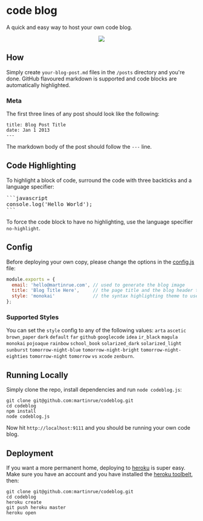 # code blog
A quick and easy way to host your own code blog.

<p align="center">
  <img src="https://github.com/martinrue/codeblog/raw/master/public/img/screenshot.png" />
</p>

## How
Simply create `your-blog-post.md` files in the `/posts` directory and you're done. GitHub flavoured markdown is supported and code blocks are automatically highlighted.

### Meta
The first three lines of any post should look like the following:

```
title: Blog Post Title
date: Jan 1 2013
---
```

The markdown body of the post should follow the `---` line.

## Code Highlighting
To highlight a block of code, surround the code with three backticks and a language specifier:

<pre>
```javascript
console.log('Hello World');
```
</pre>

To force the code block to have no highlighting, use the language specifier `no-highlight`.

## Config
Before deploying your own copy, please change the options in the [config.js](https://github.com/martinrue/codeblog/blob/master/config.js) file:

```javascript
module.exports = {
  email: 'hello@martinrue.com', // used to generate the blog image
  title: 'Blog Title Here',     // the page title and the blog header text
  style: 'monokai'              // the syntax highlighting theme to use
};
```

### Supported Styles
You can set the `style` config to any of the following values: `arta` `ascetic` `brown_paper` `dark` `default` `far` `github` `googlecode` `idea` `ir_black` `magula` `monokai` `pojoaque` `rainbow` `school_book` `solarized_dark` `solarized_light` `sunburst` `tomorrow-night-blue` `tomorrow-night-bright` `tomorrow-night-eighties` `tomorrow-night` `tomorrow` `vs` `xcode` `zenburn`.

## Running Locally
Simply clone the repo, install dependencies and run `node codeblog.js`:

```
git clone git@github.com:martinrue/codeblog.git
cd codeblog
npm install
node codeblog.js
```

Now hit `http://localhost:9111` and you should be running your own code blog.

## Deployment
If you want a more permanent home, deploying to [heroku](https://www.heroku.com) is super easy. Make sure you have an account and you have installed the [heroku toolbelt](https://toolbelt.heroku.com), then:

```
git clone git@github.com:martinrue/codeblog.git
cd codeblog
heroku create
git push heroku master
heroku open
```
